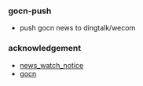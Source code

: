 ### gocn-push

- push gocn news to dingtalk/wecom

### acknowledgement

- [news_watch_notice](https://github.com/Han-Ya-Jun/news_watch_notice)
- [gocn](https://github.com/georgehao/gocn)
